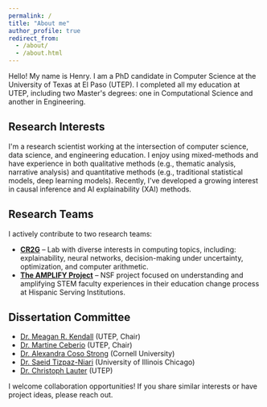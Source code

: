 ```yaml
---
permalink: /
title: "About me"
author_profile: true
redirect_from: 
  - /about/
  - /about.html
---
```


Hello! My name is Henry. I am a PhD candidate in Computer Science at the University of Texas at El Paso (UTEP). I completed all my education at UTEP, including two Master's degrees: one in Computational Science and another in Engineering.
## Research Interests
I'm a research scientist working at the intersection of computer science, data science, and engineering education. I enjoy using mixed-methods and have experience in both qualitative methods (e.g., thematic analysis, narrative analysis) and quantitative methods (e.g., traditional statistical models, deep learning models). Recently, I've developed a growing interest in causal inference and AI explainability (XAI) methods. 

## Research Teams
I actively contribute to two research teams:
 
* [**CR2G**](http://cr2g.constraintsolving.com/) – Lab with diverse interests in computing topics, including: explainability, neural networks, decision-making under uncertainty, optimization, and computer arithmetic.
* [**The AMPLIFY Project**](https://www.utep.edu/engineering/amplify/) – NSF project focused on understanding and amplifying STEM faculty experiences in their education change process at Hispanic Serving Institutions. 

## Dissertation Committee
* [Dr. Meagan R. Kendall](https://expertise.utep.edu/profiles/mvaughan) (UTEP, Chair)
* [Dr. Martine Ceberio](https://martineceberio.fr/)  (UTEP, Chair)  
* [Dr. Alexandra Coso Strong](https://www.engineering.cornell.edu/people/alexandra-coso-strong/) (Cornell University)
* [Dr. Saeid Tizpaz-Niari](https://tizpaz.github.io/) (University of Illinois Chicago)
* [Dr. Christoph Lauter](https://www.christoph-lauter.org/) (UTEP)

I welcome collaboration opportunities! If you share similar interests or have project ideas, please reach out.


 

